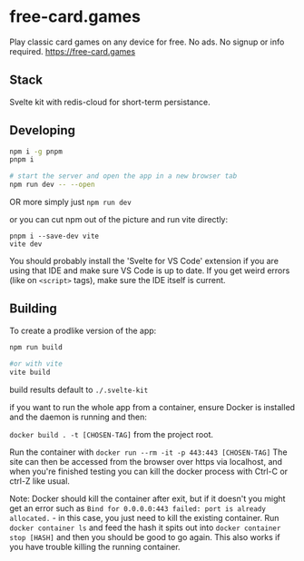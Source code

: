 # free-card.games

Play classic card games on any device for free. No ads. No signup or info required. https://free-card.games

## Stack

Svelte kit with redis-cloud for short-term persistance.

## Developing

```bash
npm i -g pnpm
pnpm i

# start the server and open the app in a new browser tab
npm run dev -- --open
```
OR more simply just 
`npm run dev`

or you can cut npm out of the picture and run vite directly:

```
pnpm i --save-dev vite
vite dev
```

You should probably install the 'Svelte for VS Code' extension if you
are using that IDE and make sure VS Code is up to date. If you get weird
errors (like on `<script>` tags), make sure the IDE itself is current.

## Building

To create a prodlike version of the app:

```bash
npm run build

#or with vite
vite build
```

build results default to `./.svelte-kit`

if you want to run the whole app from a container, ensure Docker is installed and the daemon is running and then:

`docker build . -t [CHOSEN-TAG]` from the project root.

Run the container with `docker run --rm -it -p 443:443 [CHOSEN-TAG]` The site can then be accessed from the browser over https via localhost, and when you're finished testing you can kill the docker process with Ctrl-C or ctrl-Z like usual. 

Note: Docker should kill the container after exit, but if it doesn't you might get an error such as `Bind for 0.0.0.0:443 failed: port is already allocated.` - in this case, you just need to kill the existing container. Run `docker container ls` and feed the hash it spits out into `docker container stop [HASH]` and then you should be good to go again. This also works if you have trouble killing the running container. 